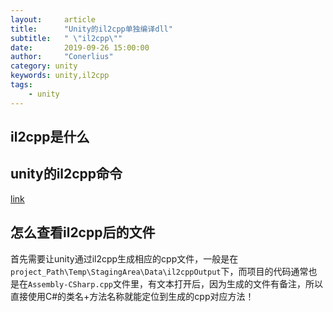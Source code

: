 ```yaml
---
layout:     article
title:      "Unity的il2cpp单独编译dll"
subtitle:   " \"il2cpp\""
date:       2019-09-26 15:00:00
author:     "Conerlius"
category: unity
keywords: unity,il2cpp
tags:
    - unity
---
```


## il2cpp是什么

## unity的il2cpp命令

[link](https://blogs.unity3d.com/cn/2015/05/06/an-introduction-to-ilcpp-internals/)

## 怎么查看il2cpp后的文件

首先需要让unity通过il2cpp生成相应的cpp文件，一般是在`project_Path\Temp\StagingArea\Data\il2cppOutput`下，而项目的代码通常也是在`Assembly-CSharp.cpp`文件里，有文本打开后，因为生成的文件有备注，所以直接使用C#的类名+方法名称就能定位到生成的cpp对应方法！